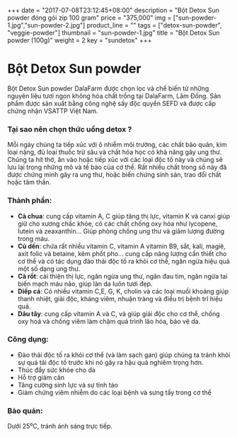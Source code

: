 +++
date = "2017-07-08T23:12:45+08:00"
description = "Bột Detox Sun powder đóng gói zip 100 gram"
price = "375,000"
img = ["sun-powder-1.jpg","sun-powder-2.jpg"]
product_line = ""
tags = ["detox-sun-powder", "veggie-powder"]
thumbnail = "sun-powder-1.jpg"
title = "Bột Detox Sun powder (100g)"
weight = 2
key = "sundetox"
+++

# Bột Detox Sun powder

Bột Detox Sun powder DalaFarm được chọn lọc và chế biến từ những nguyên liệu 
tươi ngon không hóa chất trồng tại DalaFarm, Lâm Đồng. Sản phẩm được 
sản xuất bằng công nghệ sấy độc quyền SEFD và được cấp chứng nhận 
VSATTP Việt Nam.


### Tại sao nên chọn thức uống detox ?
Mỗi ngày chúng ta tiếp xúc với ô nhiễm môi trường,  các chất bảo quản, kim loại nặng, đủ loại thuốc trừ sâu  và chất hóa học có khả năng gây ung thư.   Chúng ta hít thở, ăn vào hoặc tiếp xúc với các loại độc  tố này và chúng sẽ lưu lại trong những mô và tế bào  của cơ thể. Rất nhiều chất trong số này đã được chứng minh gây  ra ung thư, hoặc biến chứng sinh sản, trao đổi chất hoặc tâm thần. 

### Thành phần: 
* **Cà chua**: cung cấp vitamin A, C giúp tăng thị lực, vitamin K và canxi giúp giữ cho xương chắc khỏe, có các chất chống  oxy hóa như lycopene, lutein và zeaxanthin... Giúp phòng  chống ung thư và giảm lượng đường trong máu.
* **Củ dền**: chứa rất nhiều vitamin C, vitamin A vitamin B9,  sắt, kali, magiê, axit folic và betaine, kẽm phốt pho...  cung cấp năng lượng cần thiết cho cơ thể và có tác dụng  đào thải độc tố ra khỏi cơ thể, ngăn ngừa hiệu quả một  số dạng ung thư.
* **Cà rốt**: cải thiện thị lực, ngăn ngừa ung thư, ngăn đau tim, ngăn ngừa tai biến mạch máu não, giúp làn da luôn tươi đẹp.
* **Diếp cá**: Có nhiều vitamin C,E, G, K, cholin và các loại muối  khoáng giúp thanh nhiệt, giải độc, kháng viêm, nhuận tràng và điều trị bệnh trĩ hiệu quả.
* **Dâu tây**: cung cấp vitamin A và C, và giúp giải độc cho  cơ thể, chống oxy hoá và chống viêm làm chậm quá trình  lão hóa, bảo vệ da.

### Công dụng: 
* Đào thải độc tố ra khỏi cơ thể (và làm sạch gan) giúp chúng ta tránh khỏi sự quá tải độc tố trước khi nó  gây ra hậu quả nghiêm trọng hơn.
* Thúc đẩy sức khỏe cho da
* Hỗ trợ giảm cân
* Tăng cường sinh lực và sự tỉnh táo
* Giảm chứng viêm nhiễm do các loại bệnh và sưng tấy trong cơ thể

### Bảo quản: 
Dưới 25⁰C, tránh ánh sáng trực tiếp.


